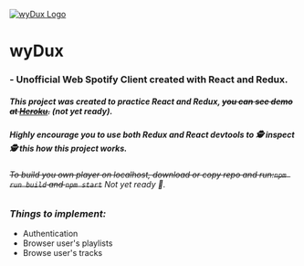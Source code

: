 [![wyDux Logo](https://dl.dropboxusercontent.com/s/yl4kzkzybqvfcgq/wyLogo.png?dl=0)](https://github.com/Zooll8/wyDux)

# wyDux
### - Unofficial Web Spotify Client created with React and Redux.

##### This project was created to practice React and Redux, ~~you can see demo at [Heroku](http://wydux.herokuapp.com).~~ (not yet ready).

##### Highly encourage you to use both Redux and React devtools to 🕵 inspect 🕵 this how this project works.

###### ~~To build you own player on localhost, download or copy repo and run:`npm run build` and `npm start`~~ Not yet ready 🤡.




### *Things to implement:*
- Authentication
- Browser user's playlists
- Browse user's tracks


